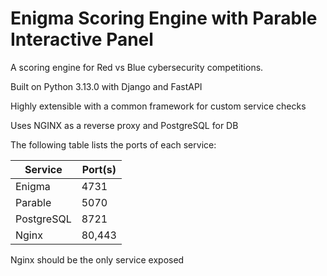 # Enigma Scoring Engine with Parable Interactive Panel
A scoring engine for Red vs Blue cybersecurity competitions.

Built on Python 3.13.0 with Django and FastAPI

Highly extensible with a common framework for custom service checks

Uses NGINX as a reverse proxy and PostgreSQL for DB

The following table lists the ports of each service:

| Service | Port(s) |
|---|---|
|Enigma|4731|
|Parable|5070|
|PostgreSQL|8721|
|Nginx|80,443|

Nginx should be the only service exposed
